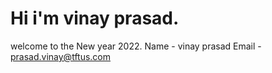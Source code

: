 # Hi i'm vinay prasad.
welcome to the New year 2022.
Name - vinay prasad
Email - prasad.vinay@tftus.com
